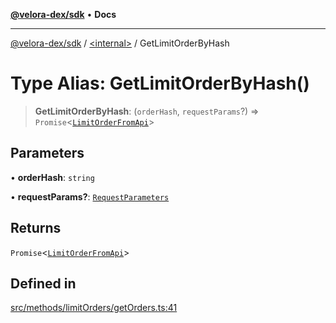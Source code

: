 [**@velora-dex/sdk**](../../README.md) • **Docs**

***

[@velora-dex/sdk](../../globals.md) / [\<internal\>](../README.md) / GetLimitOrderByHash

# Type Alias: GetLimitOrderByHash()

> **GetLimitOrderByHash**: (`orderHash`, `requestParams`?) => `Promise`\<[`LimitOrderFromApi`](../../type-aliases/LimitOrderFromApi.md)\>

## Parameters

• **orderHash**: `string`

• **requestParams?**: [`RequestParameters`](RequestParameters.md)

## Returns

`Promise`\<[`LimitOrderFromApi`](../../type-aliases/LimitOrderFromApi.md)\>

## Defined in

[src/methods/limitOrders/getOrders.ts:41](https://github.com/paraswap/paraswap-sdk/blob/master/src/methods/limitOrders/getOrders.ts#L41)

